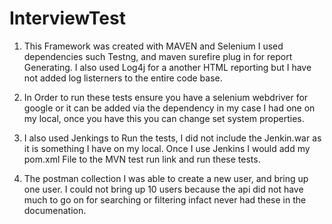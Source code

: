 # InterviewTest

1. This Framework was created with MAVEN and Selenium I used dependencies such Testng, and maven surefire plug in for report Generating. I also used Log4j for a another HTML reporting but I have not added log listerners to the entire code base.
2. In Order to run these tests ensure you have a selenium webdriver for google or it can be added via the dependency in my case I had one on my local, once you have this you can change set system properties.
3. I also used Jenkings to Run the tests, I did not include the Jenkin.war as it is something I have on my local. Once I use Jenkins I would add my pom.xml File to the MVN test run link and run these tests.


4. The postman collection I was able to create a new user, and bring up one user. I could not bring up 10 users because the api did not have much to go on for searching or filtering infact never had these in the documenation.
